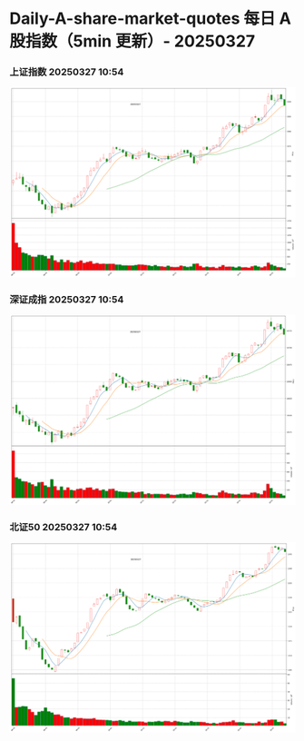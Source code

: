 
# Daily-A-share-market-quotes 每日 A 股指数（5min 更新）- 20250327

### 上证指数 20250327 10:54
![](./fig/2025/3/20250327-sh000001.png)

### 深证成指 20250327 10:54
![](./fig/2025/3/20250327-sz399001.png)

### 北证50 20250327 10:54
![](./fig/2025/3/20250327-bj899050.png)
